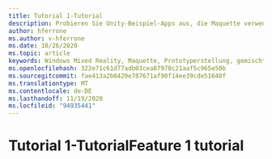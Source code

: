 ```yaml
---
title: Tutorial 1-Tutorial
description: Probieren Sie Unity-Beispiel-Apps aus, die Maquette verwenden.
author: hferrone
ms.author: v-hferrone
ms.date: 10/26/2020
ms.topic: article
keywords: Windows Mixed Reality, Maquette, Prototyperstellung, gemischte Realität, Virtual Reality, VR, Mr, Feedback, Feedback-Hub, Fehler
ms.openlocfilehash: 322e71c61d77adb03cea87970c21aaf5c965e50b
ms.sourcegitcommit: fae413a2b0420e787671af90f14ee39cde51640f
ms.translationtype: MT
ms.contentlocale: de-DE
ms.lasthandoff: 11/19/2020
ms.locfileid: "94935441"
---
```

# <a name="feature-1-tutorial"></a><span data-ttu-id="c48e2-104">Tutorial 1-Tutorial</span><span class="sxs-lookup"><span data-stu-id="c48e2-104">Feature 1 tutorial</span></span>

<!-- TODO(Harrison/Stefan): Need cool header image from tutorial -->

<!-- TODO(Stefan): Create tutorial content and screenshots -->
